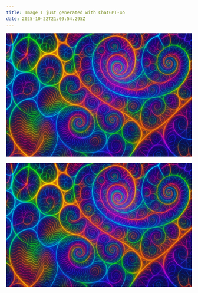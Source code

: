 ```yaml
---
title: Image I just generated with ChatGPT-4o
date: 2025-10-22T21:09:54.295Z
---
```

![](/images/uploads/1000020223.png)

![](/images/uploads/1000020223.png)